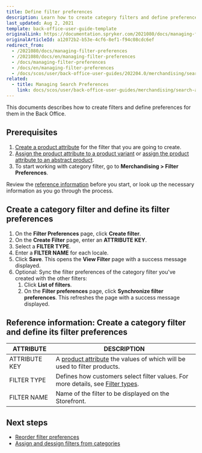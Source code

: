 ```yaml
---
title: Define filter preferences
description: Learn how to create category filters and define preferences in the Back Office
last_updated: Aug 2, 2021
template: back-office-user-guide-template
originalLink: https://documentation.spryker.com/2021080/docs/managing-filter-preferences
originalArticleId: a12072b2-b53e-4cf6-8ef1-f94c08cdc6ef
redirect_from:
  - /2021080/docs/managing-filter-preferences
  - /2021080/docs/en/managing-filter-preferences
  - /docs/managing-filter-preferences
  - /docs/en/managing-filter-preferences
  - /docs/scos/user/back-office-user-guides/202204.0/merchandising/search-and-filters/managing-filter-preferences.html
related:
  - title: Managing Search Preferences
    link: docs/scos/user/back-office-user-guides/merchandising/search-and-filters/managing-search-preferences.html
---
```


This documents describes how to create filters and define preferences for them in the Back Office.

## Prerequisites

1. [Create a product attribute](/docs/scos/user/back-office-user-guides/catalog/attributes/creating-product-attributes.html) for the filter that you are going to create.
2. [Assign the product attribute to a product variant](/docs/scos/user/back-office-user-guides/catalog/products/manage-concrete-products/assign-product-attributes-to-product-variants.html) or [assign the product attribute to an abstract product](/docs/scos/user/back-office-user-guides/catalog/products/manage-abstract-products/assign-product-attributes-to-abstract-products.html).
3. To start working with category filter, go to **Merchandising&nbsp;<span aria-label="and then">></span> Filter Preferences**.

Review the [reference information](#reference-information-create-a-category-filter-and-define-its-filter-preferences) before you start, or look up the necessary information as you go through the process.

## Create a category filter and define its filter preferences

1. On the **Filter Preferences** page, click **Create filter**.
2. On the **Create Filter** page, enter an **ATTRIBUTE KEY**.
3. Select a **FILTER TYPE**.
4. Enter a **FILTER NAME** for each locale.
5. Click **Save**.
    This opens the **View Filter** page with a success message displayed.
6. Optional: Sync the filter preferences of the category filter you've created with the other filters:
    1. Click **List of filters**.
    2. On the **Filter preferences** page, click **Synchronize filter preferences**.
       This refreshes the page with a success message displayed.

## Reference information: Create a category filter and define its filter preferences

| ATTRIBUTE | DESCRIPTION |
|-|-|
| ATTRIBUTE KEY | A [product attribute](/docs/scos/user/features/product-feature-overview/product-attributes-overview.html) the values of which will be used to filter products. |
| FILTER TYPE | Defines how customers select filter values. For more details, see [Filter types](/docs/scos/user/features/search-feature-overview/standard-filters-overview.html#filter-types).  |
| FILTER NAME | Name of the filter to be displayed on the Storefront. |



## Next steps

* [Reorder filter preferences](/docs/scos/user/back-office-user-guides/merchandising/filter-preferences/reorder-filter-preferences.html)
* [Assign and dessign filters from categories](/docs/scos/user/back-office-user-guides/merchandising/category-filters/assign-and-deassign-filters-from-categories.html)
